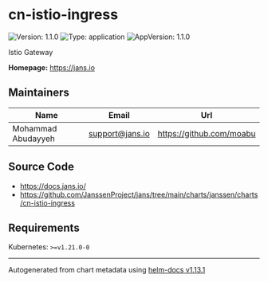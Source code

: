 # cn-istio-ingress

![Version: 1.1.0](https://img.shields.io/badge/Version-1.1.0-informational?style=flat-square) ![Type: application](https://img.shields.io/badge/Type-application-informational?style=flat-square) ![AppVersion: 1.1.0](https://img.shields.io/badge/AppVersion-1.1.0-informational?style=flat-square)

Istio Gateway

**Homepage:** <https://jans.io>

## Maintainers

| Name | Email | Url |
| ---- | ------ | --- |
| Mohammad Abudayyeh | <support@jans.io> | <https://github.com/moabu> |

## Source Code

* <https://docs.jans.io/>
* <https://github.com/JanssenProject/jans/tree/main/charts/janssen/charts/cn-istio-ingress>

## Requirements

Kubernetes: `>=v1.21.0-0`

----------------------------------------------
Autogenerated from chart metadata using [helm-docs v1.13.1](https://github.com/norwoodj/helm-docs/releases/v1.13.1)
